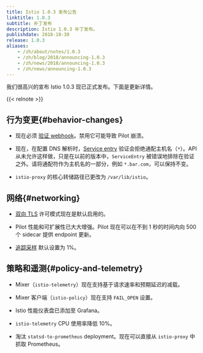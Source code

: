 ```yaml
---
title: Istio 1.0.3 发布公告
linktitle: 1.0.3
subtitle: 补丁发布
description: Istio 1.0.3 补丁发布。
publishdate: 2018-10-30
release: 1.0.3
aliases:
    - /zh/about/notes/1.0.3
    - /zh/blog/2018/announcing-1.0.3
    - /zh/news/2018/announcing-1.0.3
    - /zh/news/announcing-1.0.3
---
```


我们很高兴的宣布 Istio 1.0.3 现已正式发布。下面是更新详情。

{{< relnote >}}

## 行为变更{#behavior-changes}

- 现在必须 [验证 webhook](/zh/docs/ops/common-problems/validation)。禁用它可能导致 Pilot 崩溃。

- 现在，在配置 DNS 解析时，[Service entry](/zh/docs/reference/config/networking/service-entry/) 验证会拒绝通配主机名（`*`）。API 从未允许这样做，只是在以前的版本中，`ServiceEntry` 被错误地排除在验证之外。请将通配符作为主机名的一部分，例如 `*.bar.com`，可以保持不变。

- `istio-proxy` 的核心转储路径已更改为 `/var/lib/istio`。

## 网络{#networking}

- [双向 TLS](/zh/docs/tasks/security/authentication/mutual-tls) 许可模式现在是默认启用的。

- Pilot 性能和可扩展性已大大增强。Pilot 现在可以在不到 1 秒的时间内向 500 个 sidecar 提供 endpoint 更新。

- [追踪采样](/zh/docs/tasks/observability/distributed-tracing/overview/#trace-sampling) 默认设置为 1%。

## 策略和遥测{#policy-and-telemetry}

- Mixer（`istio-telemetry`）现在支持基于请求速率和预期延迟的减载。

- Mixer 客户端（`istio-policy`）现在支持 `FAIL_OPEN` 设置。

- Istio 性能仪表盘已添加至 Grafana。

- `istio-telemetry` CPU 使用率降低 10%。

- 淘汰 `statsd-to-prometheus` deployment。现在可以直接从 `istio-proxy` 中抓取 Prometheus。
